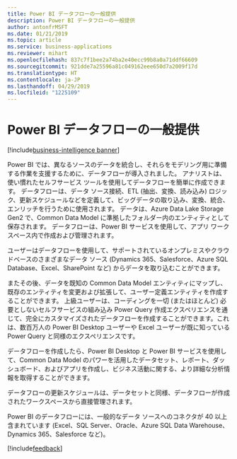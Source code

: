 ```yaml
---
title: Power BI データフローの一般提供
description: Power BI データフローの一般提供
author: antonfrMSFT
ms.date: 01/21/2019
ms.topic: article
ms.service: business-applications
ms.reviewer: mihart
ms.openlocfilehash: 837c7f1bee2a74ba2e40ecc99b8a0a71ddf66609
ms.sourcegitcommit: 921dde7a25596a81c049162eee650d7a2009f17d
ms.translationtype: HT
ms.contentlocale: ja-JP
ms.lasthandoff: 04/29/2019
ms.locfileid: "1225109"
---
```

# <a name="general-availability-of-power-bi-dataflows"></a>Power BI データフローの一般提供
[!include[business-intelligence banner](../../../includes/business-intelligence.md)]


Power BI では、異なるソースのデータを統合し、それらをモデリング用に準備する作業を支援するために、データフローが導入されました。 アナリストは、使い慣れたセルフサービス ツールを使用してデータフローを簡単に作成できます。 データフローは、データ ソース接続、ETL (抽出、変換、読み込み) ロジック、更新スケジュールなどを定義して、ビッグデータの取り込み、変換、統合、エンリッチを行うために使用されます。 データは、Azure Data Lake Storage Gen2 で、Common Data Model に準拠したフォルダー内のエンティティとして保存されます。 データフローは、Power BI サービスを使用して、アプリ ワークスペース内で作成および管理されます。   

ユーザーはデータフローを使用して、サポートされているオンプレミスやクラウドベースのさまざまなデータ ソース (Dynamics 365、Salesforce、Azure SQL Database、Excel、SharePoint など) からデータを取り込むことができます。

またその後、データを既知の Common Data Model エンティティにマップし、既存のエンティティを変更および拡張して、ユーザー定義エンティティを作成することができます。 上級ユーザーは、コーディングを一切 (またはほとんど) 必要としないセルフサービスの組み込み Power Query 作成エクスペリエンスを通じて、完全にカスタマイズされたデータフローを作成することができます。これは、数百万人の Power BI Desktop ユーザーや Excel ユーザーが既に知っている Power Query と同様のエクスペリエンスです。  

データフローを作成したら、Power BI Desktop と Power BI サービスを使用して、Common Data Model のパワーを活用したデータセット、レポート、ダッシュボード、およびアプリを作成し、ビジネス活動に関する、より詳細な分析情報を取得することができます。 

データフローの更新スケジュールは、データセットと同様、データフローが作成されたワークスペースから直接管理されます。 

Power BI のデータフローには、一般的なデータ ソースへのコネクタが 40 以上含まれています (Excel、SQL Server、Oracle、Azure SQL Data Warehouse、Dynamics 365、Salesforce など)。 

[!include[feedback](../../includes/service-feedback.md)]